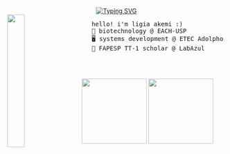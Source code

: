 <div align="center">
      <a href="https://git.io/typing-svg"><img src="https://readme-typing-svg.demolab.com?font=Fira+Code&pause=1000&color=FF6E96&width=435&lines=hello!+this+is+ligia+akemi+%3A)" alt="Typing SVG" /></a>
</div>

<img src="https://pa1.aminoapps.com/7668/e823dd5d02877124689a9a0e00ad482d84d8c55ar1-500-250_hq.gif" width="28%" align="left" />

<pre>
      hello! i'm ligia akemi :)
      🧬 biotechnology @ EACH-USP  
      🖥️ systems development @ ETEC Adolpho Berezin  
      🦠 FAPESP TT-1 scholar @ LabAzul  
</pre>
<br><br>
<div align="center">
  <img height="150px" src="https://github-readme-stats.vercel.app/api/top-langs/?username=limiyama&layout=compact&theme=dracula&hide_border=true">  <img height="150px" src="https://github-readme-stats.vercel.app/api?username=limiyama&show_icons=true&theme=dracula&hide_border=true">
</div>
